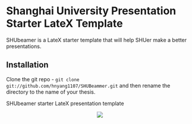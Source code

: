 # Shanghai University Presentation Starter LateX Template

SHUbeamer is a LateX starter template that will help SHUer make a better presentations.

## Installation

Clone the git repo - `git clone git://github.com/hnyang1107/SHUBeammer.git` and then rename the directory to the name of your thesis.

SHUbeamer starter LateX presentation template

<p align="center"><img src="https://github.com/hnyang1107/SHUbeamer/blob/master/examples/example_1.png"></p>
